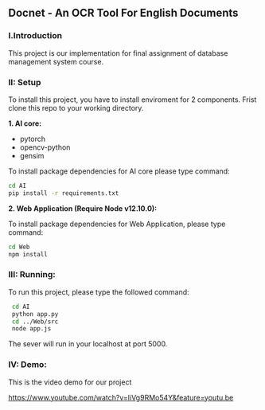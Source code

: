 ## Docnet - An OCR Tool For English Documents

### I.Introduction

This project is our implementation for final assignment of database management system course. 

### II: Setup

To install this project, you have to install enviroment for 2 components. Frist clone this repo to your working directory.

**1. AI core:**

- pytorch
- opencv-python
- gensim

To install package dependencies for AI core please type command:

   ```bash
   cd AI
   pip install -r requirements.txt
   ```
**2. Web Application (Require Node v12.10.0):**

To install package dependencies for Web Application, please type command:

   ```bash
   cd Web
   npm install 
   ```

### III: Running:

To run this project, please type the followed command:

  ```bash
   cd AI
   python app.py
   cd ../Web/src
   node app.js
   ```
The sever will run in your localhost at port 5000.


### IV: Demo:

This is the video demo for our project

https://www.youtube.com/watch?v=IiVg9RMo54Y&feature=youtu.be





